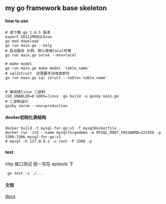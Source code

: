 ##   my  go framework  base skeleton



####  how to use 
```shell
# 请下载 go 1.8.5 版本
export GO111MODULE=on
go mod download
go run main.go --help 
# 启动服务 示例，默认使用local环境
go run main.go serve --env=local 

# make model  
go run main.go make model `table_name`
# sql2struct  还需要手动改改即可
go run main.go sql struct --table=`table_name`


# 编译成linux 二进制
CGO_ENABLED=0 GOOS=linux  go build -o gosky main.go
# 二进制运行 
gosky serve --env=production 
```


####  docker初始化表结构
```shell 
docker build -t mysql-for-go:v1 -f mysqlDockerfile .
docker run -itd --name mysqlforgodemo -e MYSQL_ROOT_PASSWORD=123456 -p 3308:3306 mysql-for-go:v1
# mysql -h 127.0.0.1 -u root -P 3308 -p 
```


#### test 
http 接口测试 统一写在 apitests 下 
```shell 
 go test -v ./...
```


#### 文档

[docs](docs/index.md)